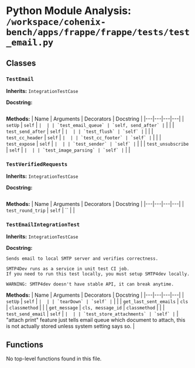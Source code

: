 # Python Module Analysis: `/workspace/cohenix-bench/apps/frappe/frappe/tests/test_email.py`

## Classes

### `TestEmail`
**Inherits:** `IntegrationTestCase`


**Docstring:**
```

```

**Methods:**
| Name | Arguments | Decorators | Docstring |
|---|---|---|---|
| `setUp` | `self` | `` |  |
| `test_email_queue` | `self, send_after` | `` |  |
| `test_send_after` | `self` | `` |  |
| `test_flush` | `self` | `` |  |
| `test_cc_header` | `self` | `` |  |
| `test_cc_footer` | `self` | `` |  |
| `test_expose` | `self` | `` |  |
| `test_sender` | `self` | `` |  |
| `test_unsubscribe` | `self` | `` |  |
| `test_image_parsing` | `self` | `` |  |


### `TestVerifiedRequests`
**Inherits:** `IntegrationTestCase`


**Docstring:**
```

```

**Methods:**
| Name | Arguments | Decorators | Docstring |
|---|---|---|---|
| `test_round_trip` | `self` | `` |  |


### `TestEmailIntegrationTest`
**Inherits:** `IntegrationTestCase`


**Docstring:**
```
Sends email to local SMTP server and verifies correctness.

SMTP4Dev runs as a service in unit test CI job.
If you need to run this test locally, you must setup SMTP4dev locally.

WARNING: SMTP4dev doesn't have stable API, it can break anytime.
```

**Methods:**
| Name | Arguments | Decorators | Docstring |
|---|---|---|---|
| `setUp` | `self` | `` |  |
| `tearDown` | `self` | `` |  |
| `get_last_sent_emails` | `cls` | `classmethod` |  |
| `get_message` | `cls, message_id` | `classmethod` |  |
| `test_send_email` | `self` | `` |  |
| `test_store_attachments` | `self` | `` | "attach print" feature just tells email queue which document to attach, this is not
actually stored unless system setting says so. |





## Functions

No top-level functions found in this file.
